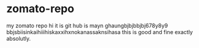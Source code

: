 # zomato-repo
my zomato repo
hi it is git hub is mayn ghaungbjbjbbjbj678y8y9
bbjsbiisinkaihiiihiskaxxihxnokanassaknsihasa
this is good and fine exactly absolutly.
